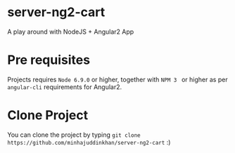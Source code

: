 
# server-ng2-cart
A play around with NodeJS + Angular2 App 

# Pre requisites

 Projects requires ``` Node 6.9.0 ``` or higher, together with ```NPM 3 ``` or higher as per ``` angular-cli ``` requirements for Angular2.
 
 # Clone Project
 
 You can clone the project by typing ``` git clone https://github.com/minhajuddinkhan/server-ng2-cart ``` :)


